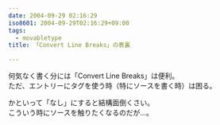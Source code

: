 ```yaml
---
date: 2004-09-29 02:16:29
iso8601: 2004-09-29T02:16:29+09:00
tags:
  - movabletype
title: 「Convert Line Breaks」の表裏

---
```


<div class="entry-body">
  <p>何気なく書く分には「Convert Line Breaks」は便利。<br />
    ただ、エントリーにタグを使う時（特にソースを書く時）は困る。</p>

  <p>かといって「なし」にすると結構面倒くさい。<br />
    こういう時にソースを触りたくなるのだが…。</p>
</div>
